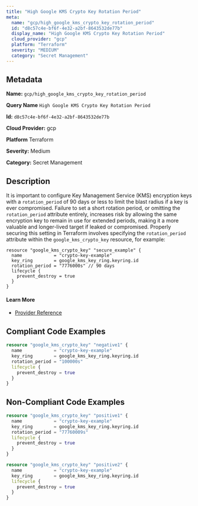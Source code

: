 ```yaml
---
title: "High Google KMS Crypto Key Rotation Period"
meta:
  name: "gcp/high_google_kms_crypto_key_rotation_period"
  id: "d8c57c4e-bf6f-4e32-a2bf-8643532de77b"
  display_name: "High Google KMS Crypto Key Rotation Period"
  cloud_provider: "gcp"
  platform: "Terraform"
  severity: "MEDIUM"
  category: "Secret Management"
---
```

## Metadata

**Name:** `gcp/high_google_kms_crypto_key_rotation_period`

**Query Name** `High Google KMS Crypto Key Rotation Period`

**Id:** `d8c57c4e-bf6f-4e32-a2bf-8643532de77b`

**Cloud Provider:** gcp

**Platform** Terraform

**Severity:** Medium

**Category:** Secret Management

## Description
It is important to configure Key Management Service (KMS) encryption keys with a `rotation_period` of 90 days or less to limit the blast radius if a key is ever compromised. Failure to set a short rotation period, or omitting the `rotation_period` attribute entirely, increases risk by allowing the same encryption key to remain in use for extended periods, making it a more valuable and longer-lived target if leaked or compromised. Properly securing this setting in Terraform involves specifying the `rotation_period` attribute within the `google_kms_crypto_key` resource, for example:

```
resource "google_kms_crypto_key" "secure_example" {
  name            = "crypto-key-example"
  key_ring        = google_kms_key_ring.keyring.id
  rotation_period = "7776000s" // 90 days
  lifecycle {
    prevent_destroy = true
  }
}
```

#### Learn More

 - [Provider Reference](https://registry.terraform.io/providers/hashicorp/google/latest/docs/resources/kms_crypto_key)


## Compliant Code Examples
```terraform
resource "google_kms_crypto_key" "negative1" {
  name            = "crypto-key-example"
  key_ring        = google_kms_key_ring.keyring.id
  rotation_period = "100000s"
  lifecycle {
    prevent_destroy = true
  }
}

```
## Non-Compliant Code Examples
```terraform
resource "google_kms_crypto_key" "positive1" {
  name            = "crypto-key-example"
  key_ring        = google_kms_key_ring.keyring.id
  rotation_period = "77760009s"
  lifecycle {
    prevent_destroy = true
  }
}

resource "google_kms_crypto_key" "positive2" {
  name            = "crypto-key-example"
  key_ring        = google_kms_key_ring.keyring.id
  lifecycle {
    prevent_destroy = true
  }
}

```